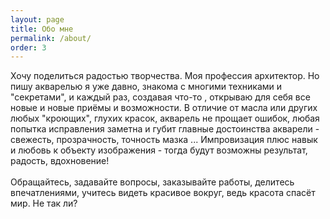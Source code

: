 ```yaml
---
layout: page
title: Обо мне
permalink: /about/
order: 3
---
```


Хочу поделиться радостью творчества. Моя профессия архитектор. Но пишу акварелью я уже давно, знакома с многими техниками и "секретами", и каждый раз, создавая что-то , открываю для себя все новые и новые приёмы и возможности. В отличие от масла или других любых "кроющих", глухих красок, акварель не прощает ошибок, любая попытка исправления заметна и губит главные достоинства акварели - свежесть, прозрачность, точность мазка ...
Импровизация плюс навык и любовь к объекту изображения -
тогда будут возможны результат, радость, вдохновение!
<br/><br/>
Обращайтесь, задавайте вопросы, заказывайте работы, делитесь впечатлениями, учитесь видеть красивое вокруг, ведь красота спасёт мир. Не так ли?
